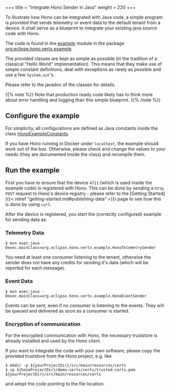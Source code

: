 +++
title = "Integrate Hono Sender in Java"
weight = 220
+++

To illustrate how Hono can be integrated with Java code, a simple program is provided that sends telemetry or event data 
to the default tenant from a device. 
It shall serve as a blueprint to integrate your existing java source code with Hono. 

The code is found in the [example](https://github.com/bsinno/hono/tree/master/example) module in the package [org.eclipse.hono.vertx.example](https://github.com/bsinno/hono/tree/master/example/src/main/java/org/eclipse/hono/vertx/example).

The provided classes are kept as simple as possible (in the tradition of a classical "Hello World" implementation).
This means that they make use of simple constant definitions, deal with exceptions as rarely as possible and use a few `System.out`'s.

Please refer to the javadoc of the classes for details.


{{% note %}}
Note that production ready code likely has to think more about error handling and logging than this simple blueprint.
{{% /note %}}

## Configure the example

For simplicity, all configurations are defined as Java constants inside the class [HonoExampleConstants](https://github.com/bsinno/hono/blob/master/example/src/main/java/org/eclipse/hono/vertx/example/base/HonoExampleConstants.java).

If you have Hono running in Docker under `localhost`, the example should work out of the box.
Otherwise, please check and change the values to your needs (they are documented inside the class) and recompile them.
   

## Run the example

First you have to ensure that the device `4711` (which is used inside the example code) is registered with Hono.
This can be done by sending a `http POST` request to Hono's device registry - please refer to the 
[Getting Started]({{< relref "getting-started.md#publishing-data" >}}) page to see how this is done by using `curl`.  

After the device is registered, you start the (correctly configured) example for sending data as:
 
### Telemetry Data

`$ mvn exec:java -Dexec.mainClass=org.eclipse.hono.vertx.example.HonoTelemetrySender`

You need at least one consumer listening to the tenant, otherwise the sender does not have any credits for sending
it's data (which will be reported for each message). 


### Event Data
  
`$ mvn exec:java -Dexec.mainClass=org.eclipse.hono.vertx.example.HonoEventSender`

Events can be sent, even if no consumer is listening to the events. They will be queued and delivered as soon as a consumer
is started.

### Encryption of communication 
  
For the encrypted communication with Hono, the necessary truststore is already installed and used by the Hono client.

If you want to integrate the code with your own software, please copy the provided truststore from the Hono project, e.g. like

    $ mkdir -p ${yourProjectDir}/src/main/resources/certs
    $ cp ${honoProjectDir}/demo-certs/certs/trusted-certs.pem ${yourProjectDir}/src/main/resources/certs

and adopt the code pointing to the file location.
